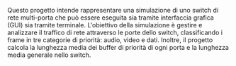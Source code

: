 Questo progetto intende rappresentare una simulazione di uno switch di rete multi-porta che può essere eseguita sia tramite interfaccia grafica (GUI) sia tramite terminale. L'obiettivo della simulazione è gestire e analizzare il traffico di rete attraverso le porte dello switch, classificando i frame in tre categorie di priorità: audio, video e dati. Inoltre, il progetto calcola la lunghezza media dei buffer di priorità di ogni porta e la lunghezza media generale nello switch.
